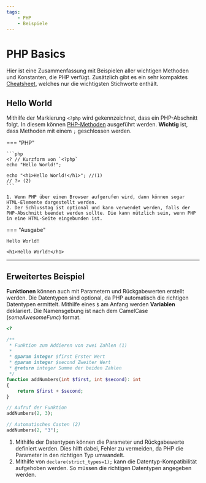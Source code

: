 ```yaml
---
tags:
    - PHP
    - Beispiele
---
```


# PHP Basics

Hier ist eine Zusammenfassung mit Beispielen aller wichtigen Methoden und Konstanten, die PHP verfügt. Zusätzlich gibt es ein sehr kompaktes [Cheatsheet](Cheatsheet.md), welches nur die wichtigsten Stichworte enthält.

## Hello World

Mithilfe der Markierung `<?php` wird gekennzeichnet, dass ein PHP-Abschnitt folgt. In diesem können [PHP-Methoden](https://www.w3schools.com/php/php_ref_overview.asp) ausgeführt werden. **Wichtig** ist, dass Methoden mit einem `;` geschlossen werden.

=== "PHP"

    ```php
    <? // Kurzform von `<?php`
    echo "Hello World!";

    echo "<h1>Hello World!</h1>"; //(1)
    // ?> (2)
    ```

    1. Wenn PHP über einen Browser aufgerufen wird, dann können sogar HTML-Elemente dargestellt werden.
    2. Der Schlusstag ist optional und kann verwendet werden, falls der PHP-Abschnitt beendet werden sollte. Die kann nützlich sein, wenn PHP in eine HTML-Seite eingebunden ist.

=== "Ausgabe"

    Hello World!

    <h1>Hello World!</h1>

---

## Erweitertes Beispiel

**Funktionen** können auch mit Parametern und Rückgabewerten erstellt werden. Die Datentypen sind optional, da PHP automatisch die richtigen Datentypen ermittelt. Mithilfe eines `$` am Anfang werden **Variablen** deklariert. Die Namensgebung ist nach dem CamelCase (_someAwesomeFunc_) format.

```php title="Erweitertes Beispiel"
<?

/**
 * Funktion zum Addieren von zwei Zahlen (1)
 *
 * @param integer $first Erster Wert
 * @param integer $second Zweiter Wert
 * @return integer Summe der beiden Zahlen
 */
function addNumbers(int $first, int $second): int
{
    return $first + $second;
}

// Aufruf der Funktion
addNumbers(2, 3);

// Automatisches Casten (2)
addNumbers(2, "3");
```

1. Mithilfe der Datentypen können die Parameter und Rückgabewerte definiert werden. Dies hilft dabei, Fehler zu vermeiden, da PHP die Parameter in den richtigen Typ umwandelt.
2. Mithilfe von `declare(strict_types=1);` kann die Datentyp-Kompatibilität aufgehoben werden. So müssen die richtigen Datentypen angegeben werden.
